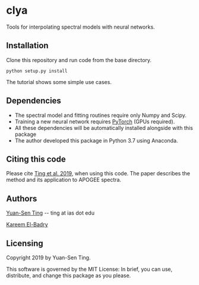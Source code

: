 # clya

Tools for interpolating spectral models with neural networks.

## Installation

Clone this repository and run code from the base directory.

    python setup.py install

The tutorial shows some simple use cases.

## Dependencies

* The spectral model and fitting routines require only Numpy and Scipy.
* Training a new neural network requires [PyTorch](https://pytorch.org/) (GPUs required).
* All these dependencies will be automatically installed alongside with this package
* The author developed this package in Python 3.7 using Anaconda.

## Citing this code

Please cite [Ting et al. 2019](https://ui.adsabs.harvard.edu/abs/2019ApJ...879...69T/abstract), when using this code. The paper describes the method and its application to APOGEE spectra.

## Authors

[Yuan-Sen Ting](https://www.mso.anu.edu.au/~yting/) -- ting at ias dot edu

[Kareem El-Badry](https://kareemelbadry.github.io/)

## Licensing

Copyright 2019 by Yuan-Sen Ting.

This software is governed by the MIT License: In brief, you can use, distribute, and change this package as you please.

